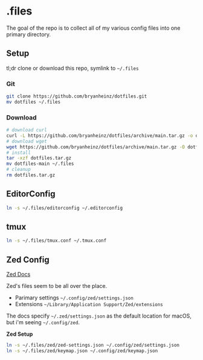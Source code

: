 # .files

The goal of the repo is to collect all of my various config files into one primary directory.

## Setup

tl;dr clone or download this repo, symlink to `~/.files`

### Git

```bash
git clone https://github.com/bryanheinz/dotfiles.git
mv dotfiles ~/.files
```

### Download

```bash
# download curl
curl -L https://github.com/bryanheinz/dotfiles/archive/main.tar.gz -o dotfiles.tar.gz
# download wget
wget https://github.com/bryanheinz/dotfiles/archive/main.tar.gz -O dotfiles.tar.gz
# install
tar -xzf dotfiles.tar.gz
mv dotfiles-main ~/.files
# cleanup
rm dotfiles.tar.gz
```

## EditorConfig

```bash
ln -s ~/.files/editorconfig ~/.editorconfig
```

## tmux

```bash
ln -s ~/.files/tmux.conf ~/.tmux.conf
```

## Zed Config

[Zed Docs](https://zed.dev/docs/)

Zed's files seem to be all over the place.

- Parimary settings `~/.config/zed/settings.json`
- Extensions `~/Library/Application Support/Zed/extensions`

The docs specify `~/.zed/settings.json` as the default location for macOS, but i'm seeing `~/.config/zed`.

**Zed Setup**

```bash
ln -s ~/.files/zed/zed-settings.json ~/.config/zed/settings.json
ln -s ~/.files/zed/keymap.json ~/.config/zed/keymap.json
```
